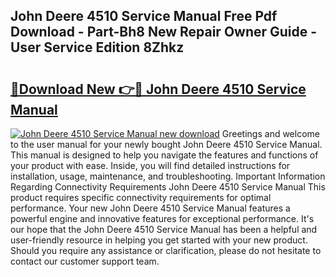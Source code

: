 ## John Deere 4510 Service Manual Free Pdf Download - Part-Bh8 New Repair Owner Guide - User Service Edition 8Zhkz

# <h2><a href="http://bc89726.oget.top/?id=John+Deere+4510+Service+Manual">🔗Download New 👉🔴 John Deere 4510 Service Manual</a></h2>

[![John Deere 4510 Service Manual new download](https://i.imgur.com/5g1atiW.png)](http://bc89726.oget.top/?id=John+Deere+4510+Service+Manual)
Greetings and welcome to the user manual for your newly bought John Deere 4510 Service Manual. This manual is designed to help you navigate the features and functions of your product with ease. Inside, you will find detailed instructions for installation, usage, maintenance, and troubleshooting. Important Information Regarding Connectivity Requirements John Deere 4510 Service Manual This product requires specific connectivity requirements for optimal performance. Your new John Deere 4510 Service Manual features a powerful engine and innovative features for exceptional performance. It's our hope that the John Deere 4510 Service Manual has been a helpful and user-friendly resource in helping you get started with your new product. Should you require any assistance or clarification, please do not hesitate to contact our customer support team.
